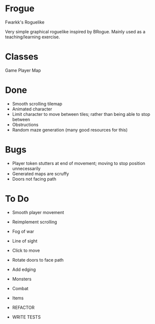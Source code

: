 Frogue
======

Fwarkk's Roguelike

Very simple graphical roguelike inspired by BRogue. Mainly used as a teaching/learning exercise.

Classes
=======
Game
Player
Map

Done
====
- Smooth scrolling tilemap
- Animated character
- Limit character to move between tiles; rather than being able to stop between
- Obstructions
- Random maze generation (many good resources for this)

Bugs
====
- Player token stutters at end of movement; moving to stop position unnecessarily
- Generated maps are scruffy
- Doors not facing path

To Do
=====

- Smooth player movement
- Reimplement scrolling
- Fog of war
- Line of sight
- Click to move
- Rotate doors to face path
- Add edging
- Monsters
- Combat
- Items

- REFACTOR
- WRITE TESTS

